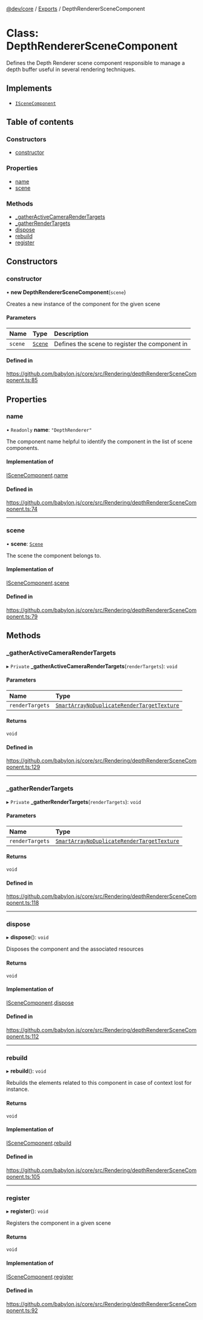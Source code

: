 [@dev/core](../README.md) / [Exports](../modules.md) / DepthRendererSceneComponent

# Class: DepthRendererSceneComponent

Defines the Depth Renderer scene component responsible to manage a depth buffer useful
in several rendering techniques.

## Implements

- [`ISceneComponent`](../interfaces/ISceneComponent.md)

## Table of contents

### Constructors

- [constructor](DepthRendererSceneComponent.md#constructor)

### Properties

- [name](DepthRendererSceneComponent.md#name)
- [scene](DepthRendererSceneComponent.md#scene)

### Methods

- [\_gatherActiveCameraRenderTargets](DepthRendererSceneComponent.md#_gatheractivecamerarendertargets)
- [\_gatherRenderTargets](DepthRendererSceneComponent.md#_gatherrendertargets)
- [dispose](DepthRendererSceneComponent.md#dispose)
- [rebuild](DepthRendererSceneComponent.md#rebuild)
- [register](DepthRendererSceneComponent.md#register)

## Constructors

### constructor

• **new DepthRendererSceneComponent**(`scene`)

Creates a new instance of the component for the given scene

#### Parameters

| Name | Type | Description |
| :------ | :------ | :------ |
| `scene` | [`Scene`](Scene.md) | Defines the scene to register the component in |

#### Defined in

https://github.com/babylon.js/core/src/Rendering/depthRendererSceneComponent.ts:85

## Properties

### name

• `Readonly` **name**: ``"DepthRenderer"``

The component name helpful to identify the component in the list of scene components.

#### Implementation of

[ISceneComponent](../interfaces/ISceneComponent.md).[name](../interfaces/ISceneComponent.md#name)

#### Defined in

https://github.com/babylon.js/core/src/Rendering/depthRendererSceneComponent.ts:74

___

### scene

• **scene**: [`Scene`](Scene.md)

The scene the component belongs to.

#### Implementation of

[ISceneComponent](../interfaces/ISceneComponent.md).[scene](../interfaces/ISceneComponent.md#scene)

#### Defined in

https://github.com/babylon.js/core/src/Rendering/depthRendererSceneComponent.ts:79

## Methods

### \_gatherActiveCameraRenderTargets

▸ `Private` **_gatherActiveCameraRenderTargets**(`renderTargets`): `void`

#### Parameters

| Name | Type |
| :------ | :------ |
| `renderTargets` | [`SmartArrayNoDuplicate`](SmartArrayNoDuplicate.md)[`RenderTargetTexture`](RenderTargetTexture.md) |

#### Returns

`void`

#### Defined in

https://github.com/babylon.js/core/src/Rendering/depthRendererSceneComponent.ts:129

___

### \_gatherRenderTargets

▸ `Private` **_gatherRenderTargets**(`renderTargets`): `void`

#### Parameters

| Name | Type |
| :------ | :------ |
| `renderTargets` | [`SmartArrayNoDuplicate`](SmartArrayNoDuplicate.md)[`RenderTargetTexture`](RenderTargetTexture.md) |

#### Returns

`void`

#### Defined in

https://github.com/babylon.js/core/src/Rendering/depthRendererSceneComponent.ts:118

___

### dispose

▸ **dispose**(): `void`

Disposes the component and the associated resources

#### Returns

`void`

#### Implementation of

[ISceneComponent](../interfaces/ISceneComponent.md).[dispose](../interfaces/ISceneComponent.md#dispose)

#### Defined in

https://github.com/babylon.js/core/src/Rendering/depthRendererSceneComponent.ts:112

___

### rebuild

▸ **rebuild**(): `void`

Rebuilds the elements related to this component in case of
context lost for instance.

#### Returns

`void`

#### Implementation of

[ISceneComponent](../interfaces/ISceneComponent.md).[rebuild](../interfaces/ISceneComponent.md#rebuild)

#### Defined in

https://github.com/babylon.js/core/src/Rendering/depthRendererSceneComponent.ts:105

___

### register

▸ **register**(): `void`

Registers the component in a given scene

#### Returns

`void`

#### Implementation of

[ISceneComponent](../interfaces/ISceneComponent.md).[register](../interfaces/ISceneComponent.md#register)

#### Defined in

https://github.com/babylon.js/core/src/Rendering/depthRendererSceneComponent.ts:92
